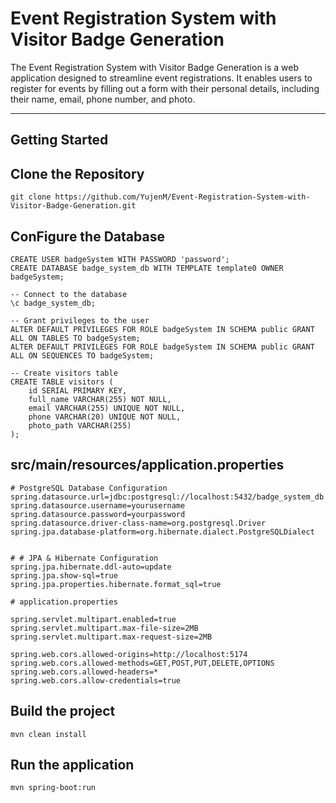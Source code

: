 
# Event Registration System with Visitor Badge Generation

The Event Registration System with Visitor Badge Generation is a web application designed to streamline event registrations. It enables users to register for events by filling out a form with their personal details, including their name, email, phone number, and photo.

---

## Getting Started

## Clone the Repository
```
git clone https://github.com/YujenM/Event-Registration-System-with-Visitor-Badge-Generation.git
```
## ConFigure the Database
```
CREATE USER badgeSystem WITH PASSWORD 'password';
CREATE DATABASE badge_system_db WITH TEMPLATE template0 OWNER badgeSystem;

-- Connect to the database
\c badge_system_db;

-- Grant privileges to the user
ALTER DEFAULT PRIVILEGES FOR ROLE badgeSystem IN SCHEMA public GRANT ALL ON TABLES TO badgeSystem;
ALTER DEFAULT PRIVILEGES FOR ROLE badgeSystem IN SCHEMA public GRANT ALL ON SEQUENCES TO badgeSystem;

-- Create visitors table
CREATE TABLE visitors (
    id SERIAL PRIMARY KEY,
    full_name VARCHAR(255) NOT NULL,
    email VARCHAR(255) UNIQUE NOT NULL,
    phone VARCHAR(20) UNIQUE NOT NULL,
    photo_path VARCHAR(255)
);
```

## src/main/resources/application.properties

```
# PostgreSQL Database Configuration
spring.datasource.url=jdbc:postgresql://localhost:5432/badge_system_db
spring.datasource.username=yourusername
spring.datasource.password=yourpassword
spring.datasource.driver-class-name=org.postgresql.Driver
spring.jpa.database-platform=org.hibernate.dialect.PostgreSQLDialect


# # JPA & Hibernate Configuration
spring.jpa.hibernate.ddl-auto=update
spring.jpa.show-sql=true             
spring.jpa.properties.hibernate.format_sql=true

# application.properties

spring.servlet.multipart.enabled=true
spring.servlet.multipart.max-file-size=2MB
spring.servlet.multipart.max-request-size=2MB

spring.web.cors.allowed-origins=http://localhost:5174
spring.web.cors.allowed-methods=GET,POST,PUT,DELETE,OPTIONS
spring.web.cors.allowed-headers=*
spring.web.cors.allow-credentials=true

```

## Build the project
```
mvn clean install

```

## Run the application
```
mvn spring-boot:run
```







